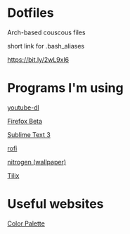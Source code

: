 # Dotfiles

Arch-based couscous files

short link for .bash_aliases

https://bit.ly/2wL9xl6

# Programs I'm using

[youtube-dl](https://github.com/rg3/youtube-dl/)

[Firefox Beta](https://aur.archlinux.org/packages/firefox-beta/)

[Sublime Text 3](https://www.sublimetext.com/docs/3/linux_repositories.html#pacman)

[rofi](https://aur.archlinux.org/packages/rofi-git/)

[nitrogen (wallpaper)](https://wiki.archlinux.org/index.php/nitrogen)

[Tilix](https://github.com/gnunn1/tilix)


# Useful websites

[Color Palette](http://www.pictaculous.com/)

[]()

[]()

[]()

[]()

[]()

[]()

[]()

[]()
